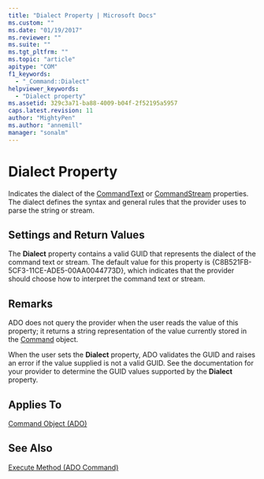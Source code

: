 ```yaml
---
title: "Dialect Property | Microsoft Docs"
ms.custom: ""
ms.date: "01/19/2017"
ms.reviewer: ""
ms.suite: ""
ms.tgt_pltfrm: ""
ms.topic: "article"
apitype: "COM"
f1_keywords: 
  - "_Command::Dialect"
helpviewer_keywords: 
  - "Dialect property"
ms.assetid: 329c3a71-ba88-4009-b04f-2f52195a5957
caps.latest.revision: 11
author: "MightyPen"
ms.author: "annemill"
manager: "sonalm"
---
```

# Dialect Property
Indicates the dialect of the [CommandText](../../../ado/reference/ado-api/commandtext-property-ado.md) or [CommandStream](../../../ado/reference/ado-api/commandstream-property-ado.md) properties. The dialect defines the syntax and general rules that the provider uses to parse the string or stream.  
  
## Settings and Return Values  
 The **Dialect** property contains a valid GUID that represents the dialect of the command text or stream. The default value for this property is {C8B521FB-5CF3-11CE-ADE5-00AA0044773D}, which indicates that the provider should choose how to interpret the command text or stream.  
  
## Remarks  
 ADO does not query the provider when the user reads the value of this property; it returns a string representation of the value currently stored in the [Command](../../../ado/reference/ado-api/command-object-ado.md) object.  
  
 When the user sets the **Dialect** property, ADO validates the GUID and raises an error if the value supplied is not a valid GUID. See the documentation for your provider to determine the GUID values supported by the **Dialect** property.  
  
## Applies To  
 [Command Object (ADO)](../../../ado/reference/ado-api/command-object-ado.md)  
  
## See Also  
 [Execute Method (ADO Command)](../../../ado/reference/ado-api/execute-method-ado-command.md)